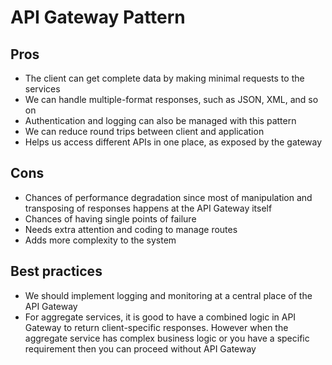 # API Gateway Pattern

## Pros

- The client can get complete data by making minimal requests to the services
- We can handle multiple-format responses, such as JSON, XML, and so on
- Authentication and logging can also be managed with this pattern
- We can reduce round trips between client and application
- Helps us access different APIs in one place, as exposed by the gateway

## Cons

- Chances of performance degradation since most of manipulation and transposing of responses happens at the API Gateway itself
- Chances of having single points of failure
- Needs extra attention and coding to manage routes
- Adds more complexity to the system

## Best practices

- We should implement logging and monitoring at a central place of the API Gateway
- For aggregate services, it is good to have a combined logic in API Gateway to return client-specific responses. However when the aggregate service has complex business logic or you have a specific requirement then you can proceed without API Gateway